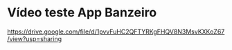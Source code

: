 # Vídeo teste App Banzeiro
https://drive.google.com/file/d/1pvvFuHC2QFTYRKgFHQV8N3MsvKXKoZ67/view?usp=sharing
